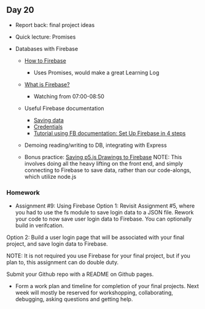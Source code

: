 ## Day 20

* Report back: final project ideas

* Quick lecture: Promises

* Databases with Firebase

    * [How to Firebase](https://howtofirebase.com/save-and-query-firebase-data-ed73fb8c6e3a)
        * Uses Promises, would make a great Learning Log
    
    * [What is Firebase?](https://www.youtube.com/watch?list=PLRqwX-V7Uu6agS82Le9lLCBbeaW8inATT&v=JrHT1iqSrAQ)
        * Watching from 07:00-08:50
        
    * Useful Firebase documentation
        * [Saving data](https://firebase.google.com/docs/database/admin/save-data)
        * [Credentials](https://firebase.google.com/docs/reference/admin/node/admin.credential#.cert)
        * [Tutorial using FB documentation: Set Up Firebase in 4 steps](https://hackernoon.com/nodejs-setup-firebase-in-4-step-tutorial-example-easy-beginner-service-account-key-json-node-server-d61e803d6cc8)
        
    * Demoing reading/writing to DB, integrating with Express
    
    * Bonus practice: [Saving p5.js Drawings to Firebase](https://www.youtube.com/watch?v=RUSvMxxm_Jo&index=4&list=PLRqwX-V7Uu6agS82Le9lLCBbeaW8inATT)
    NOTE: This involves doing all the heavy lifting on the front end, and simply connecting to Firebase to save data, rather than our code-alongs, which utilize node.js
    
### Homework

* Assignment #9: Using Firebase
Option 1: Revisit Assignment #5, where you had to use the fs module to save login data to a JSON file. Rework your code to now save user login data to Firebase. You can optionally build in verifcation.

Option 2: Build a user login page that will be associated with your final project, and save login data to Firebase.

NOTE: It is not required you use Firebase for your final project, but if you plan to, this assignment can do double duty.

Submit your Github repo with a README on Github pages.

* Form a work plan and timeline for completion of your final projects. Next week will mostly be reserved for workshopping, collaborating, debugging, asking questions and getting help.
